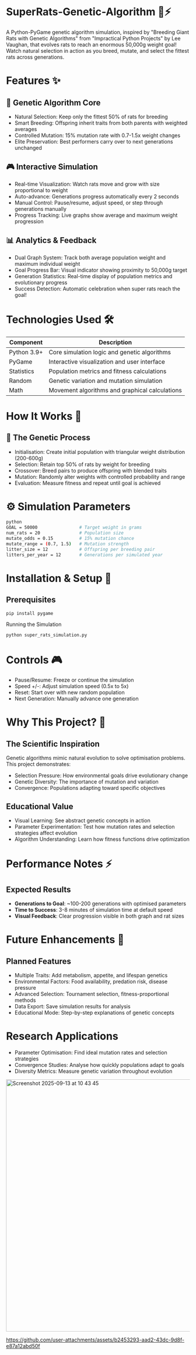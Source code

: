# SuperRats-Genetic-Algorithm 🐀⚡
A Python-PyGame genetic algorithm simulation, inspired by "Breeding Giant Rats with Genetic Algorithms" from "Impractical Python Projects" by Lee Vaughan, that evolves rats to reach an enormous 50,000g weight goal! Watch natural selection in action as you breed, mutate, and select the fittest rats across generations.

# Features ✨
## 🧬 Genetic Algorithm Core
- Natural Selection: Keep only the fittest 50% of rats for breeding
- Smart Breeding: Offspring inherit traits from both parents with weighted averages
- Controlled Mutation: 15% mutation rate with 0.7-1.5x weight changes
- Elite Preservation: Best performers carry over to next generations unchanged

## 🎮 Interactive Simulation
- Real-time Visualization: Watch rats move and grow with size proportional to weight
- Auto-advance: Generations progress automatically every 2 seconds
- Manual Control: Pause/resume, adjust speed, or step through generations manually
- Progress Tracking: Live graphs show average and maximum weight progression

## 📊 Analytics & Feedback
- Dual Graph System: Track both average population weight and maximum individual weight
- Goal Progress Bar: Visual indicator showing proximity to 50,000g target
- Generation Statistics: Real-time display of population metrics and evolutionary progress
- Success Detection: Automatic celebration when super rats reach the goal!

# Technologies Used 🛠️
| Component	| Description |
| ---- | ---- |
| Python 3.9+	| Core simulation logic and genetic algorithms |
| PyGame | Interactive visualization and user interface |
| Statistics | Population metrics and fitness calculations |
| Random	| Genetic variation and mutation simulation |
| Math | Movement algorithms and graphical calculations |

# How It Works 🔬
## 🧪 The Genetic Process
- Initialisation: Create initial population with triangular weight distribution (200-600g)
- Selection: Retain top 50% of rats by weight for breeding
- Crossover: Breed pairs to produce offspring with blended traits
- Mutation: Randomly alter weights with controlled probability and range
- Evaluation: Measure fitness and repeat until goal is achieved

# ⚙️ Simulation Parameters

```bash
python
GOAL = 50000                # Target weight in grams
num_rats = 20               # Population size
mutate_odds = 0.15          # 15% mutation chance
mutate_range = (0.7, 1.5)   # Mutation strength
litter_size = 12            # Offspring per breeding pair
litters_per_year = 12       # Generations per simulated year
```

# Installation & Setup 🚀
## Prerequisites

```bash
pip install pygame
```

Running the Simulation
```bash
python super_rats_simulation.py
```

# Controls 🎮
- Pause/Resume: Freeze or continue the simulation
- Speed +/-: Adjust simulation speed (0.5x to 5x)
- Reset: Start over with new random population
- Next Generation: Manually advance one generation

# Why This Project? 🎯
## The Scientific Inspiration
Genetic algorithms mimic natural evolution to solve optimisation problems. This project demonstrates:
- Selection Pressure: How environmental goals drive evolutionary change
- Genetic Diversity: The importance of mutation and variation
- Convergence: Populations adapting toward specific objectives

## Educational Value
- Visual Learning: See abstract genetic concepts in action
- Parameter Experimentation: Test how mutation rates and selection strategies affect evolution
- Algorithm Understanding: Learn how fitness functions drive optimization

# Performance Notes ⚡
## Expected Results
- **Generations to Goal**: ~100-200 generations with optimised parameters
- **Time to Success**: 3-8 minutes of simulation time at default speed
- **Visual Feedback**: Clear progression visible in both graph and rat sizes

# Future Enhancements 🌟
## Planned Features
- Multiple Traits: Add metabolism, appetite, and lifespan genetics
- Environmental Factors: Food availability, predation risk, disease pressure
- Advanced Selection: Tournament selection, fitness-proportional methods
- Data Export: Save simulation results for analysis
- Educational Mode: Step-by-step explanations of genetic concepts

# Research Applications
- Parameter Optimisation: Find ideal mutation rates and selection strategies
- Convergence Studies: Analyse how quickly populations adapt to goals
- Diversity Metrics: Measure genetic variation throughout evolution

<img width="996" height="689" alt="Screenshot 2025-09-13 at 10 43 45" src="https://github.com/user-attachments/assets/08831327-cca5-4cef-a637-5e80683cd9e0" />


https://github.com/user-attachments/assets/b2453293-aad2-43dc-9d8f-e87a12abd50f


